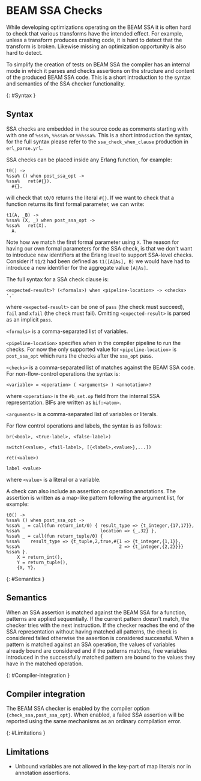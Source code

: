 <!--
%CopyrightBegin%

Copyright Ericsson AB 2023. All Rights Reserved.

Licensed under the Apache License, Version 2.0 (the "License");
you may not use this file except in compliance with the License.
You may obtain a copy of the License at

    http://www.apache.org/licenses/LICENSE-2.0

Unless required by applicable law or agreed to in writing, software
distributed under the License is distributed on an "AS IS" BASIS,
WITHOUT WARRANTIES OR CONDITIONS OF ANY KIND, either express or implied.
See the License for the specific language governing permissions and
limitations under the License.

%CopyrightEnd%
-->
# BEAM SSA Checks

While developing optimizations operating on the BEAM SSA it is often hard to
check that various transforms have the intended effect. For example, unless a
transform produces crashing code, it is hard to detect that the transform is
broken. Likewise missing an optimization opportunity is also hard to detect.

To simplify the creation of tests on BEAM SSA the compiler has an internal mode
in which it parses and checks assertions on the structure and content of the
produced BEAM SSA code. This is a short introduction to the syntax and semantics
of the SSA checker functionality.

[](){: #Syntax }

## Syntax

SSA checks are embedded in the source code as comments starting with with one of
`%ssa%`, `%%ssa%` or `%%%ssa%`. This is a short introduction the syntax, for the
full syntax please refer to the `ssa_check_when_clause` production in
`erl_parse.yrl`.

SSA checks can be placed inside any Erlang function, for example:

```text
t0() ->
%ssa% () when post_ssa_opt ->
%ssa%   ret(#{}).
  #{}.
```

will check that `t0/0` returns the literal `#{}`. If we want to check that a
function returns its first formal parameter, we can write:

```text
t1(A, _B) ->
%ssa% (X, _) when post_ssa_opt ->
%ssa%   ret(X).
  A.
```

Note how we match the first formal parameter using `X`. The reason for having
our own formal parameters for the SSA check, is that we don't want to introduce
new identifiers at the Erlang level to support SSA-level checks. Consider if
`t1/2` had been defined as `t1([A|As], B)` we would have had to introduce a new
identifier for the aggregate value `[A|As]`.

The full syntax for a SSA check clause is:

```text
<expected-result>? (<formals>) when <pipeline-location> -> <checks> '.'
```

where `<expected-result>` can be one of `pass` (the check must succeed), `fail`
and `xfail` (the check must fail). Omitting `<expected-result>` is parsed as an
implicit `pass`.

`<formals>` is a comma-separated list of variables.

`<pipeline-location>` specifies when in the compiler pipeline to run the checks.
For now the only supported value for `<pipeline-location>` is `post_ssa_opt`
which runs the checks after the `ssa_opt` pass.

`<checks>` is a comma-separated list of matches against the BEAM SSA code. For
non-flow-control operations the syntax is:

```text
<variable> = <operation> ( <arguments> ) <annotation>?
```

where `<operation>` is the `#b_set.op` field from the internal SSA
representation. BIFs are written as `bif:<atom>`.

`<arguments>` is a comma-separated list of variables or literals.

For flow control operations and labels, the syntax is as follows:

```text
br(<bool>, <true-label>, <false-label>)

switch(<value>, <fail-label>, [{<label>,<value>},...])

ret(<value>)

label <value>
```

where `<value>` is a literal or a variable.

A check can also include an assertion on operation annotations. The assertion is
written as a map-like pattern following the argument list, for example:

```text
t0() ->
%ssa% () when post_ssa_opt ->
%ssa% _ = call(fun return_int/0) { result_type => {t_integer,{17,17}},
%ssa%                              location => {_,32} },
%ssa% _ = call(fun return_tuple/0) {
%ssa%    result_type => {t_tuple,2,true,#{1 => {t_integer,{1,1}},
%ssa%                                     2 => {t_integer,{2,2}}}}
%ssa% }.
    X = return_int(),
    Y = return_tuple(),
    {X, Y}.
```

[](){: #Semantics }

## Semantics

When an SSA assertion is matched against the BEAM SSA for a function, patterns
are applied sequentially. If the current pattern doesn't match, the checker
tries with the next instruction. If the checker reaches the end of the SSA
representation without having matched all patterns, the check is considered
failed otherwise the assertion is considered successful. When a pattern is
matched against an SSA operation, the values of variables already bound are
considered and if the patterns matches, free variables introduced in the
successfully matched pattern are bound to the values they have in the matched
operation.

[](){: #Compiler-integration }

## Compiler integration

The BEAM SSA checker is enabled by the compiler option
`{check_ssa,post_ssa_opt}`. When enabled, a failed SSA assertion will be
reported using the same mechanisms as an ordinary compilation error.

[](){: #Limitations }

## Limitations

- Unbound variables are not allowed in the key-part of map literals nor in
  annotation assertions.
